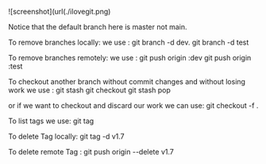 ![screenshot](url(./ilovegit.png)

Notice that the default branch here is master not main.

To remove branches locally:
  we use : git branch -d dev.
           git branch -d test

To remove branches remotely:
  we use : git push origin :dev
           git push origin :test


To checkout another branch without commit changes and without losing work we use : git stash
                                                                                   git checkout <targetBranch>
                                                                                   git stash pop

  or if we want to checkout and discard our work we can use: git checkout -f <targetBranch>.

To list tags we use: git tag

To delete Tag locally: git tag -d v1.7

To delete remote Tag : git push origin --delete v1.7
  
